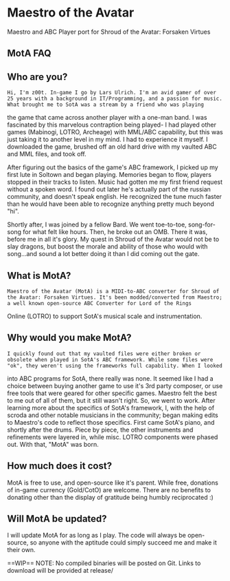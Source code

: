# Maestro of the Avatar
Maestro and ABC Player port for Shroud of the Avatar: Forsaken Virtues

MotA FAQ
---------------
## Who are you?
	Hi, I'm z00t. In-game I go by Lars Ulrich. I'm an avid gamer of over 25 years with a background in IT/Programming, and a passion for music. What brought me to SotA was a stream by a friend who was playing 
the game that came across another player with a one-man band. I was fascinated by this marvelous contraption being played- I had played other games (Mabinogi, LOTRO, Archeage) with MML/ABC capability, but this was just taking it to another level in my mind. I had to experience it myself. I downloaded the game, brushed off an old hard drive with my vaulted ABC and MML files, and took off.

After figuring out the basics of the game's ABC framework, I picked up my first lute in Soltown and began playing. Memories began to flow, players stopped in their tracks to listen. Music had gotten me my
first friend request without a spoken word. I found out later he's actually part of the russian community, and doesn't speak english. He recognized the tune much faster than he would have been able to recognize anything pretty much beyond "hi".

Shortly after, I was joined by a fellow Bard. We went toe-to-toe, song-for-song for what felt like hours. Then, he broke out an OMB. There it was, before me in all it's glory. My quest in Shroud of the Avatar would not be to slay dragons, but boost the morale and ability of those who would with song...and sound a lot better doing it than I did coming out the gate.


## What is MotA?
	Maestro of the Avatar (MotA) is a MIDI-to-ABC converter for Shroud of the Avatar: Forsaken Virtues. It's been modded/converted from Maestro; a well known open-source ABC Converter for Lord of the Rings
Online (LOTRO) to support SotA's musical scale and instrumentation.


## Why would you make MotA?
	I quickly found out that my vaulted files were either broken or obsolete when played in SotA's ABC framework. While some files were "ok", they weren't using the frameworks full capability. When I looked
into ABC programs for SotA, there really was none. It seemed like I had a choice between buying another game to use it's 3rd party composer, or use free tools that were geared for other specific games. Maestro felt the best to me out of all of them, but it still wasn't right. So, we went to work. After learning more about the specifics of SotA's framework, I, with the help of scroda and other notable musicians in the community; began making edits to Maestro's code to reflect those specifics. First came SotA's piano, and shortly after the drums. Piece by piece, the other instruments and refinements were layered in, while misc. LOTRO components were phased out. With that, "MotA" was born.


## How much does it cost?
MotA is free to use, and open-source like it's parent. While free, donations of in-game currency (Gold/CotO) are welcome. There are no benefits to donating other than the display of gratitude being humbly reciprocated :)


## Will MotA be updated?
I will update MotA for as long as I play. The code will always be open-source, so anyone with the aptitude could simply succeed me and make it their own.

==WIP==
NOTE: No compiled binaries will be posted on Git. Links to download will be provided at release/
